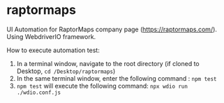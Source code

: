 # raptormaps
UI Automation for RaptorMaps company page (https://raptormaps.com/).  Using WebdriverIO framework.

How to execute automation test:
1.  In a terminal window, navigate to the root directory (if cloned to Desktop, `cd /Desktop/raptormaps`)
2.  In the same terminal window, enter the following command :  `npm test`
3.  `npm test` will execute the following command: `npx wdio run ./wdio.conf.js`


